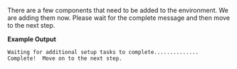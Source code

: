 <style type="text/css">
.alert { position: relative; padding: .75rem 1.25rem; margin-bottom: 1rem; border: 1px solid transparent; border-radius: .25rem; }
.alert-dark    { color: #1b1e21; background-color: #d6d8d9; border-color: #c6c8ca; }
.alert-primary { color: #004085; background-color: #cce5ff; border-color: #b8daff; }
.alert-info    { color: #0c5460; background-color: #d1ecf1; border-color: #bee5eb; }
.alert-warning { color: #856404; background-color: #fff3cd; border-color: #ffeeba; }
.alert-danger  { color: #721c24; background-color: #f8d7da; border-color: #f5c6cb; }
.lang-screenshot {
  -webkit-touch-callout: none; /* iOS Safari */
    -webkit-user-select: none; /* Safari */
     -khtml-user-select: none; /* Konqueror HTML */
       -moz-user-select: none; /* Old versions of Firefox */
        -ms-user-select: none; /* Internet Explorer/Edge */
            user-select: none; /* Non-prefixed version, currently
                                  supported by Chrome, Opera and Firefox */
}
</style>

There are a few components that need to be added to the environment. We are
adding them now. Please wait for the complete message and then move to the
next step.

**Example Output**

```screenshot
Waiting for additional setup tasks to complete..............
Complete!  Move on to the next step.
```
